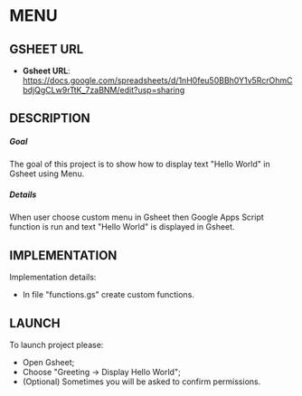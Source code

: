 MENU
====


GSHEET URL
----------

* **Gsheet URL**: https://docs.google.com/spreadsheets/d/1nH0feu50BBh0Y1v5RcrOhmCbdjQgCLw9rTtK_7zaBNM/edit?usp=sharing


DESCRIPTION
-----------

##### Goal
The goal of this project is to show how to display text "Hello World" in Gsheet using Menu.

##### Details
When user choose custom menu in Gsheet then Google Apps Script function is run and text "Hello World" is displayed in Gsheet.


IMPLEMENTATION
-----------

Implementation details:
* In file "functions.gs" create custom functions.
  

LAUNCH
------

To launch project please:
* Open Gsheet;
* Choose "Greeting -> Display Hello World";
* (Optional) Sometimes you will be asked to confirm permissions.